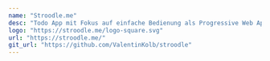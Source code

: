 ```yaml
---
name: "Stroodle.me"
desc: "Todo App mit Fokus auf einfache Bedienung als Progressive Web App."
logo: "https://stroodle.me/logo-square.svg"
url: "https://stroodle.me/"
git_url: "https://github.com/ValentinKolb/stroodle"
---
```

